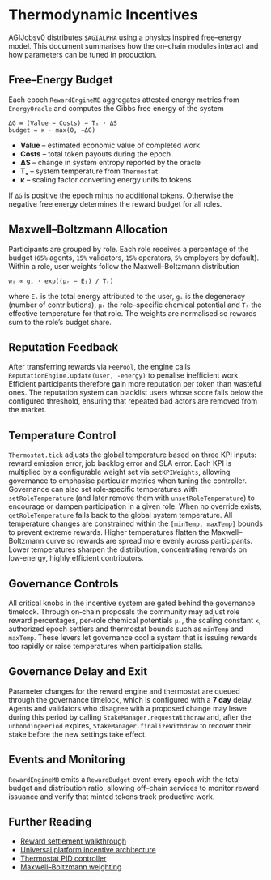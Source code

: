 # Thermodynamic Incentives

AGIJobsv0 distributes `$AGIALPHA` using a physics inspired free–energy model.
This document summarises how the on–chain modules interact and how parameters
can be tuned in production.

## Free–Energy Budget

Each epoch `RewardEngineMB` aggregates attested energy metrics from
`EnergyOracle` and computes the Gibbs free energy of the system

```
ΔG = (Value − Costs) − Tₛ · ΔS
budget = κ · max(0, −ΔG)
```

- **Value** – estimated economic value of completed work
- **Costs** – total token payouts during the epoch
- **ΔS** – change in system entropy reported by the oracle
- **Tₛ** – system temperature from `Thermostat`
- **κ** – scaling factor converting energy units to tokens

If `ΔG` is positive the epoch mints no additional tokens. Otherwise the negative
free energy determines the reward budget for all roles.

## Maxwell–Boltzmann Allocation

Participants are grouped by role.  Each role receives a percentage of the budget
(`65%` agents, `15%` validators, `15%` operators, `5%` employers by default).
Within a role, user weights follow the Maxwell–Boltzmann distribution

```
wᵢ ∝ gᵢ · exp((μᵣ − Eᵢ) / Tᵣ)
```

where `Eᵢ` is the total energy attributed to the user, `gᵢ` is the degeneracy
(number of contributions), `μᵣ` the role–specific chemical potential and `Tᵣ`
the effective temperature for that role.  The weights are normalised so rewards
sum to the role’s budget share.

## Reputation Feedback

After transferring rewards via `FeePool`, the engine calls
`ReputationEngine.update(user, -energy)` to penalise inefficient work.  Efficient
participants therefore gain more reputation per token than wasteful ones.  The
reputation system can blacklist users whose score falls below the configured
threshold, ensuring that repeated bad actors are removed from the market.

## Temperature Control

`Thermostat.tick` adjusts the global temperature based on three KPI inputs:
reward emission error, job backlog error and SLA error. Each KPI is multiplied
by a configurable weight set via `setKPIWeights`, allowing governance to
emphasise particular metrics when tuning the controller. Governance can also set
role‑specific temperatures with `setRoleTemperature` (and later remove them with
`unsetRoleTemperature`) to encourage or dampen participation in a given role.
When no override exists, `getRoleTemperature` falls back to the global system
temperature.  All temperature changes are constrained within the `[minTemp,
maxTemp]` bounds to prevent extreme rewards.
Higher temperatures flatten the Maxwell–Boltzmann curve so rewards are spread
more evenly across participants.  Lower temperatures sharpen the distribution,
concentrating rewards on low‑energy, highly efficient contributors.

## Governance Controls

All critical knobs in the incentive system are gated behind the governance
timelock. Through on‑chain proposals the community may adjust role reward
percentages, per‑role chemical potentials `μᵣ`, the scaling constant `κ`,
authorized epoch settlers and thermostat bounds such as `minTemp` and
`maxTemp`. These levers let governance cool a system that is issuing rewards too
rapidly or raise temperatures when participation stalls.

## Governance Delay and Exit

Parameter changes for the reward engine and thermostat are queued through the
governance timelock, which is configured with a **7 day** delay. Agents and
validators who disagree with a proposed change may leave during this period by
calling `StakeManager.requestWithdraw` and, after the `unbondingPeriod`
expires, `StakeManager.finalizeWithdraw` to recover their stake before the new
settings take effect.

## Events and Monitoring

`RewardEngineMB` emits a `RewardBudget` event every epoch with the total budget
and distribution ratio, allowing off–chain services to monitor reward issuance
and verify that minted tokens track productive work.

## Further Reading

- [Reward settlement walkthrough](reward-settlement-process.md)
- [Universal platform incentive architecture](universal-platform-incentive-architecture.md)
- [Thermostat PID controller](../contracts/v2/Thermostat.sol)
- [Maxwell–Boltzmann weighting](../contracts/v2/libraries/ThermoMath.sol)
